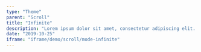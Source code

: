 ```yaml
---
type: "Theme"
parent: "Scroll"
title: "Infinite"
description: "Lorem ipsum dolor sit amet, consectetur adipiscing elit. Nunc tempus laoreet leo sit amet iaculis."
date: "2019-10-25"
iframe: "iframe/demo/scroll/mode-infinite"
---
```

